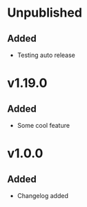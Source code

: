 # Unpublished
## Added
- Testing auto release

# v1.19.0
## Added
- Some cool feature

# v1.0.0
## Added
- Changelog added

